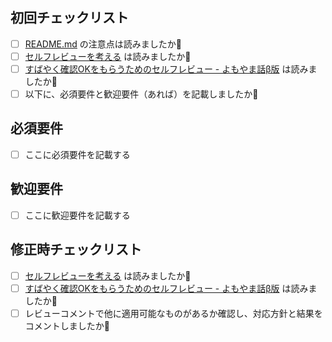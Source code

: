 ## 初回チェックリスト

- [ ] [README.md](https://github.com/maeda-m/ruby-practices/blob/main/README.md#%E6%B3%A8%E6%84%8F%E7%82%B9) の注意点は読みましたか👀
- [ ] [セルフレビューを考える](https://www.maeda-m.com/2022/04/10/self-review-recomend.html) は読みましたか👀
- [ ] [すばやく確認OKをもらうためのセルフレビュー - よもやま話β版](https://beta-chelsea.hatenadiary.jp/entry/2020/12/19/125756) は読みましたか👀
- [ ] 以下に、必須要件と歓迎要件（あれば）を記載しましたか🚓

## 必須要件

- [ ] ここに必須要件を記載する

## 歓迎要件

- [ ] ここに歓迎要件を記載する

## 修正時チェックリスト

- [ ] [セルフレビューを考える](https://www.maeda-m.com/2022/04/10/self-review-recomend.html) は読みましたか👀
- [ ] [すばやく確認OKをもらうためのセルフレビュー - よもやま話β版](https://beta-chelsea.hatenadiary.jp/entry/2020/12/19/125756) は読みましたか👀
- [ ] レビューコメントで他に適用可能なものがあるか確認し、対応方針と結果をコメントしましたか🚓
